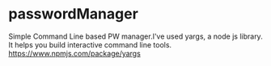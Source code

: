 # passwordManager
Simple Command Line based PW manager.I've used yargs, a node js library. It helps you build interactive command line tools. 
https://www.npmjs.com/package/yargs
